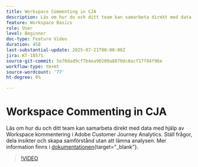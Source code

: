 ```yaml
---
title: Workspace Commenting in CJA
description: Läs om hur du och ditt team kan samarbeta direkt med data med hjälp av Workspace kommentering i Adobe Customer Journey Analytics. Ställ frågor, dela insikter och skapa samförstånd utan att lämna analysen.
feature: Workspace Basics
role: User
level: Beginner
doc-type: Feature Video
duration: 458
last-substantial-update: 2025-07-21T00:00:00Z
jira: KT-18571
source-git-commit: 5e70dad9cf7b4ea90209a8070dc8acf17f84f96e
workflow-type: tm+mt
source-wordcount: '77'
ht-degree: 0%

---
```



# Workspace Commenting in CJA

Läs om hur du och ditt team kan samarbeta direkt med data med hjälp av Workspace kommentering i Adobe Customer Journey Analytics. Ställ frågor, dela insikter och skapa samförstånd utan att lämna analysen. Mer information finns i [dokumentationen](https://experienceleague.adobe.com/sv/docs/analytics-platform/using/cja-workspace/build-workspace-project/comment-projects){target="_blank"}.

>[!VIDEO](https://video.tv.adobe.com/v/3469450/?learn=on&enablevpops&captions=swe)
